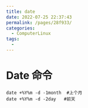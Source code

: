 ```yaml
---
title: date
date: 2022-07-25 22:37:43
permalink: /pages/28f933/
categories:
  - ComputerLinux
tags:
  - 
---
```

# Date 命令


```shell
date +%Y%m -d -1month  #上个月
date +%Y%m -d -2day   #前天
```